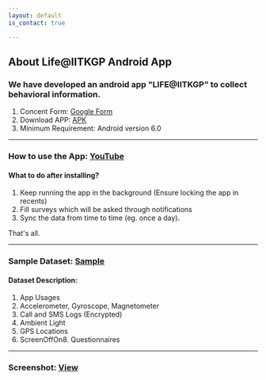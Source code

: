 ```yaml
---
layout: default
is_contact: true

---
```


## About Life@IITKGP Android App

### We have developed an android app "LIFE@IITKGP" to collect behavioral information.

1. Concent Form: [Google Form](https://forms.gle/cPj8ecVk5rVjvb4SA)
2. Download APP: [APK](https://drive.google.com/open?id=1FVN3OQN__ePxmFV6BV4RxnnF3HJkFHGf)
3. Minimum Requirement: Android version 6.0

---

### How to use the App: [YouTube](https://youtu.be/B7JP-jxKIqc)

#### What to do after installing?
1. Keep running the app in the background (Ensure locking the app in recents)
2. Fill surveys which will be asked through notifications
3. Sync the data from time to time (eg. once a day).

That's all.

---

### Sample Dataset: [Sample](https://drive.google.com/open?id=1qH5Vjf7RVU32I--15J5YRIYKIq8STcvs)

#### Dataset Description: 
1. App Usages 
2. Accelerometer, Gyroscope, Magnetometer 
4. Call and SMS Logs (Encrypted)
5. Ambient Light
6. GPS Locations
7. ScreenOffOn8. Questionnaires

---
### Screenshot: [View](https://lh4.googleusercontent.com/383fi99OdecLbS8rnDwWMCFvKAqf7xX77mjYwys60Ks5jbgLDzzoQfVSjWE2QXXYITYAOrG3vYL7ioZm-2vRwGnJ1ctjgs7_n6_F_Bbcs3kdEQpX6XnQ_GJoCidq=w4000)

